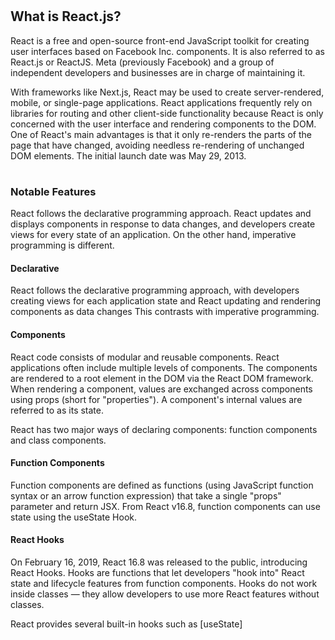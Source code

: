 # <h2>What is React.js?</h2>

React is a free and open-source front-end JavaScript toolkit for creating user interfaces based on Facebook Inc. components. It is also referred to as React.js or ReactJS. Meta (previously Facebook) and a group of independent developers and businesses are in charge of maintaining it.

With frameworks like Next.js, React may be used to create server-rendered, mobile, or single-page applications. React applications frequently rely on libraries for routing and other client-side functionality because React is only concerned with the user interface and rendering components to the DOM. One of React's main advantages is that it only re-renders the parts of the page that have changed, avoiding needless re-rendering of unchanged DOM elements. The initial launch date was May 29, 2013.

# <h3>Notable Features</h3>
React follows the declarative programming approach. React updates and displays components in response to data changes, and developers create views for every state of an application. On the other hand, imperative programming is different.

<h4>Declarative</h4>
React follows the declarative programming approach, with developers creating views for each application state and React updating and rendering components as data changes This contrasts with imperative programming.

<h4>Components</h4>
React code consists of modular and reusable components. React applications often include multiple levels of components. The components are rendered to a root element in the DOM via the React DOM framework. When rendering a component, values are exchanged across components using props (short for "properties"). A component's internal values are referred to as its state.

React has two major ways of declaring components: function components and class components.

<h4>Function Components</h4>
Function components are defined as functions (using JavaScript function syntax or an arrow function expression) that take a single "props" parameter and return JSX. From React v16.8, function components can use state using the useState Hook.

<h4>React Hooks</h4>
On February 16, 2019, React 16.8 was released to the public, introducing React Hooks. Hooks are functions that let developers "hook into" React state and lifecycle features from function components. Hooks do not work inside classes — they allow developers to use more React features without classes.



React provides several built-in hooks such as [useState]